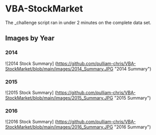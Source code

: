 # VBA-StockMarket

The _challenge script ran in under 2 minutes on the complete data set.

## Images by Year


### 2014
![2014 Stock Summary] (https://github.com/pulliam-chris/VBA-StockMarket/blob/main/images/2014_Summary.JPG "2014 Summary")


### 2015
![2015 Stock Summary] (https://github.com/pulliam-chris/VBA-StockMarket/blob/main/images/2015_Summary.JPG "2015 Summary")


### 2016
![2016 Stock Summary] (https://github.com/pulliam-chris/VBA-StockMarket/blob/main/images/2016_Summary.JPG "2016 Summary")

